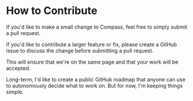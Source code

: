# How to Contribute

If you'd like to make a small change to Compass, feel free to simply submit a pull request.

If you'd like to contribute a larger feature or fix, please create a GitHub issue to discuss the change before submitting a pull request.

This will ensure that we're on the same page and that your work will be accepted.

Long-term, I'd like to create a public GitHub roadmap that anyone can use to autonomously decide what to work on. But for now, I'm keeping things simple.
